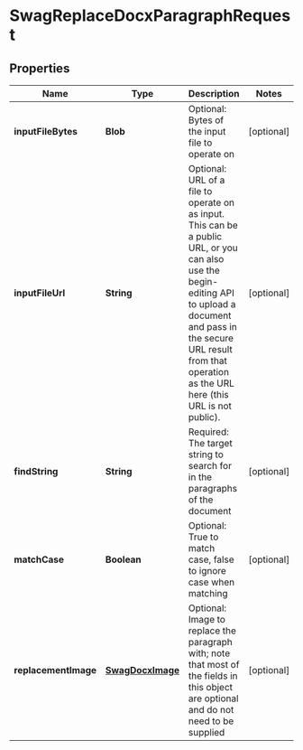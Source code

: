 
# SwagReplaceDocxParagraphRequest

## Properties
Name | Type | Description | Notes
------------ | ------------- | ------------- | -------------
**inputFileBytes** | **Blob** | Optional: Bytes of the input file to operate on |  [optional]
**inputFileUrl** | **String** | Optional: URL of a file to operate on as input.  This can be a public URL, or you can also use the begin-editing API to upload a document and pass in the secure URL result from that operation as the URL here (this URL is not public). |  [optional]
**findString** | **String** | Required: The target string to search for in the paragraphs of the document |  [optional]
**matchCase** | **Boolean** | Optional: True to match case, false to ignore case when matching |  [optional]
**replacementImage** | [**SwagDocxImage**](SwagDocxImage.md) | Optional: Image to replace the paragraph with; note that most of the fields in this object are optional and do not need to be supplied |  [optional]



